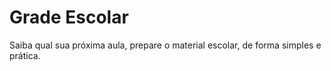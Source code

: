 # Grade Escolar

Saiba qual sua próxima aula, prepare o material escolar, de forma simples e prática.